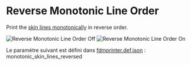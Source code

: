 # Reverse Monotonic Line Order

Print the [skin lines monotonically](monotonic_skin_lines.md) in reverse order.

![Reverse Monotonic Line Order Off](../../articles/images-mb/monotonic_skin_lines_reversed_off.png)
![Reverse Monotonic Line Order On](../../articles/images-mb/monotonic_skin_lines_reversed_on.png)


Le paramètre suivant est défini dans [fdmprinter.def.json](https://github.com/smartavionics/Cura/blob/mb-master/resources/definitions/fdmprinter.def.json) : monotonic_skin_lines_reversed

